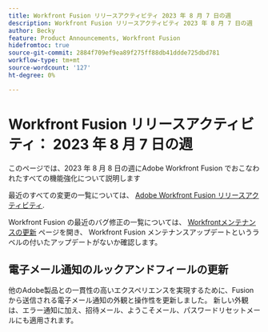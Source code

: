 ```yaml
---
title: Workfront Fusion リリースアクティビティ 2023 年 8 月 7 日の週
description: Workfront Fusion リリースアクティビティ 2023 年 8 月 7 日の週
author: Becky
feature: Product Announcements, Workfront Fusion
hidefromtoc: true
source-git-commit: 2884f709ef9ea89f275ff88db41ddde725dbd781
workflow-type: tm+mt
source-wordcount: '127'
ht-degree: 0%

---
```


# Workfront Fusion リリースアクティビティ： 2023 年 8 月 7 日の週

このページでは、2023 年 8 月 8 日の週にAdobe Workfront Fusion でおこなわれたすべての機能強化について説明します

最近のすべての変更の一覧については、 [Adobe Workfront Fusion リリースアクティビティ](../../../product-announcements/product-releases/fusion-release-activity/fusion-release-activity.md).

Workfront Fusion の最近のバグ修正の一覧については、 [Workfrontメンテナンスの更新](https://experienceleague.adobe.com/docs/workfront-known-issues/releases/current-updates.html) ページを開き、 Workfront Fusion メンテナンスアップデートというラベルの付いたアップデートがないか確認します。

## 電子メール通知のルックアンドフィールの更新

他のAdobe製品との一貫性の高いエクスペリエンスを実現するために、Fusion から送信される電子メール通知の外観と操作性を更新しました。 新しい外観は、エラー通知に加え、招待メール、ようこそメール、パスワードリセットメールにも適用されます。
